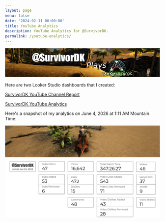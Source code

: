 ```yaml
---
layout: page
menu: false
date: '2024-02-11 00:00:00'
title: YouTube Analytics
description: YouTube Analytics for @SurvivorDK.
permalink: /youtube-analytics/
---
```


[![SurvivorDK Plays Ark Ragnarok banner](/assets/img/youtube-analytics/SurvivorDK-YouTube-Channel-Report-Banner.png)](https://lookerstudio.google.com/reporting/1bdd1185-65b7-41a1-9b1d-86b67db3a754)

Here are two Looker Studio dashboards that I created:

[SurvivorDK YouTube Channel Report](https://lookerstudio.google.com/reporting/1bdd1185-65b7-41a1-9b1d-86b67db3a754)

[SurvivorDK YouTube Analytics](https://lookerstudio.google.com/reporting/fbfac8b4-355a-4f05-9781-40236aef60fc)

Here's a snapshot of my analytics on June 4, 2026 at 1:11 AM Mountain Time:

[![Welcome to @SurvivorDK](/assets/img/youtube-analytics/SurvivorDK-YouTube-Analytics-2024-06-04.png)](https://lookerstudio.google.com/reporting/fbfac8b4-355a-4f05-9781-40236aef60fc)